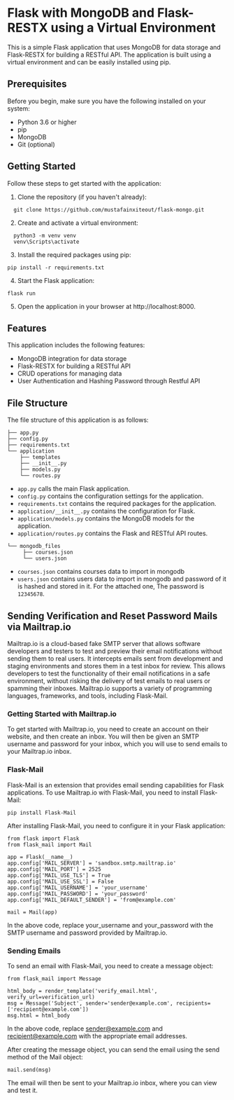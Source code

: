
# Flask with MongoDB and Flask-RESTX using a Virtual Environment

This is a simple Flask application that uses MongoDB for data storage and Flask-RESTX for building a RESTful API. The application is built using a virtual environment and can be easily installed using pip.


## Prerequisites
Before you begin, make sure you have the following installed on your system:

- Python 3.6 or higher
- pip
- MongoDB
- Git (optional)


## Getting Started

Follow these steps to get started with the application:

1. Clone the repository (if you haven't already):

```
  git clone https://github.com/mustafainxiteout/flask-mongo.git
```

2. Create and activate a virtual environment:

```
  python3 -m venv venv
  venv\Scripts\activate
```

3. Install the required packages using pip:

```
pip install -r requirements.txt
```

4. Start the Flask application:

```
flask run
```

5. Open the application in your browser at http://localhost:8000.



## Features
This application includes the following features:

- MongoDB integration for data storage
- Flask-RESTX for building a RESTful API
- CRUD operations for managing data
- User Authentication and Hashing Password through Restful API

## File Structure
The file structure of this application is as follows:

```
├── app.py
├── config.py
├── requirements.txt
└── application
    ├── templates
    ├── __init__.py
    ├── models.py
    └── routes.py    
```

- `app.py` calls the main Flask application.
- `config.py` contains the configuration settings for the application.
- `requirements.txt` contains the required packages for the application.
- `application/__init__.py` contains the configuration for Flask.
- `application/models.py` contains the MongoDB models for the application.
- `application/routes.py` contains the Flask and RESTful API routes.

```
└── mongodb_files
     ├── courses.json
     └── users.json
```

- `courses.json` contains courses data to import in mongodb
- `users.json` contains users data to import in mongodb and password of it is hashed and stored in it. For the attached one, The password is `12345678`.

## Sending Verification and Reset Password Mails via Mailtrap.io

Mailtrap.io is a cloud-based fake SMTP server that allows software developers and testers to test and preview their email notifications without sending them to real users. It intercepts emails sent from development and staging environments and stores them in a test inbox for review. This allows developers to test the functionality of their email notifications in a safe environment, without risking the delivery of test emails to real users or spamming their inboxes. Mailtrap.io supports a variety of programming languages, frameworks, and tools, including Flask-Mail.

### Getting Started with Mailtrap.io

To get started with Mailtrap.io, you need to create an account on their website, and then create an inbox. You will then be given an SMTP username and password for your inbox, which you will use to send emails to your Mailtrap.io inbox.

### Flask-Mail

Flask-Mail is an extension that provides email sending capabilities for Flask applications. To use Mailtrap.io with Flask-Mail, you need to install Flask-Mail:

```
pip install Flask-Mail
```

After installing Flask-Mail, you need to configure it in your Flask application:

```
from flask import Flask
from flask_mail import Mail

app = Flask(__name__)
app.config['MAIL_SERVER'] = 'sandbox.smtp.mailtrap.io'
app.config['MAIL_PORT'] = 2525
app.config['MAIL_USE_TLS'] = True
app.config['MAIL_USE_SSL'] = False
app.config['MAIL_USERNAME'] = 'your_username'
app.config['MAIL_PASSWORD'] = 'your_password'
app.config['MAIL_DEFAULT_SENDER'] = 'from@example.com'

mail = Mail(app)
```
In the above code, replace your_username and your_password with the SMTP username and password provided by Mailtrap.io.

### Sending Emails

To send an email with Flask-Mail, you need to create a message object:

```
from flask_mail import Message

html_body = render_template('verify_email.html', verify_url=verification_url)
msg = Message('Subject', sender='sender@example.com', recipients=['recipient@example.com'])
msg.html = html_body
```
In the above code, replace sender@example.com and recipient@example.com with the appropriate email addresses.

After creating the message object, you can send the email using the send method of the Mail object:
```
mail.send(msg)
```
The email will then be sent to your Mailtrap.io inbox, where you can view and test it.
